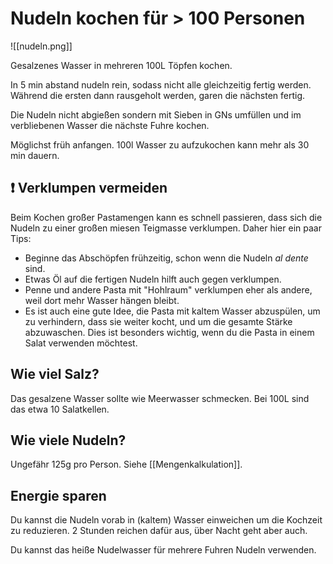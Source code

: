 # Nudeln kochen für > 100 Personen

![[nudeln.png]]

Gesalzenes Wasser in mehreren 100L Töpfen kochen.

In 5 min abstand nudeln rein, sodass nicht alle gleichzeitig fertig werden. Während die ersten dann rausgeholt werden, garen die nächsten fertig.

Die Nudeln nicht abgießen sondern mit Sieben in GNs umfüllen und im verbliebenen Wasser die nächste Fuhre kochen.

Möglichst früh anfangen. 100l Wasser zu aufzukochen kann mehr als 30 min dauern.

## ❗️ Verklumpen vermeiden

Beim Kochen großer Pastamengen kann es schnell passieren, dass sich die Nudeln zu einer großen miesen Teigmasse verklumpen. Daher hier ein paar Tips:

* Beginne das Abschöpfen frühzeitig, schon wenn die Nudeln *al dente* sind.
* Etwas Öl auf die fertigen Nudeln hilft auch gegen verklumpen.
* Penne und andere Pasta mit "Hohlraum" verklumpen eher als andere, weil dort mehr Wasser hängen bleibt.
* Es ist auch eine gute Idee, die Pasta mit kaltem Wasser abzuspülen, um zu verhindern, dass sie weiter kocht, und um die gesamte Stärke abzuwaschen. Dies ist besonders wichtig, wenn du die Pasta in einem Salat verwenden möchtest.

## Wie viel Salz?

Das gesalzene Wasser sollte wie Meerwasser schmecken. Bei 100L sind das etwa 10 Salatkellen.

## Wie viele Nudeln?

Ungefähr 125g pro Person. Siehe [[Mengenkalkulation]].

## Energie sparen

Du kannst die Nudeln vorab in (kaltem) Wasser einweichen um die Kochzeit zu reduzieren. 2 Stunden reichen dafür aus, über Nacht geht aber auch.

Du kannst das heiße Nudelwasser für mehrere Fuhren Nudeln verwenden.
